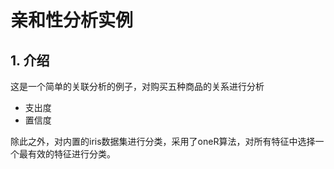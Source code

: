 # 亲和性分析实例

## 1. 介绍

这是一个简单的关联分析的例子，对购买五种商品的关系进行分析

* 支出度
* 置信度

除此之外，对内置的iris数据集进行分类，采用了oneR算法，对所有特征中选择一个最有效的特征进行分类。